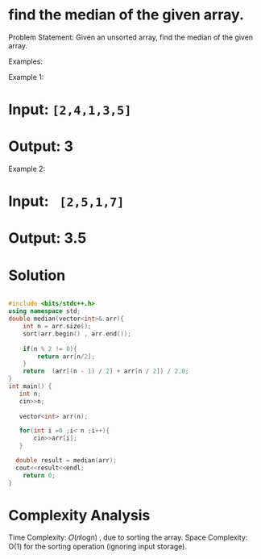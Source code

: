 # find the median of the given array.
Problem Statement: Given an unsorted array, find the median of the given array.

Examples:

Example 1:
# Input: ```[2,4,1,3,5]```

# Output: 3

Example 2:
# Input: ``` [2,5,1,7]```
# Output: 3.5

# Solution 
```C++

#include <bits/stdc++.h>
using namespace std;
double median(vector<int>& arr){
    int n = arr.size();
    sort(arr.begin() , arr.end());
    
    if(n % 2 != 0){
        return arr[n/2];
    }
    return  (arr[(n - 1) / 2] + arr[n / 2]) / 2.0;
}
int main() {
   int n;
   cin>>n;
   
   vector<int> arr(n);

   for(int i =0 ;i< n ;i++){
       cin>>arr[i];
   }

  double result = median(arr);
  cout<<result<<endl;
    return 0;
}
```
# Complexity Analysis
Time Complexity: 𝑂(𝑛log⁡n) , due to sorting the array.
Space Complexity: O(1) for the sorting operation (ignoring input storage).